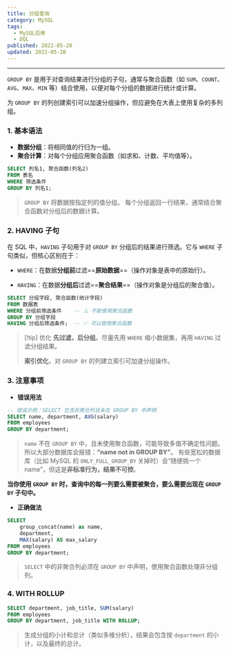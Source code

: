 ```yaml
---
title: 分组查询
category: MySQL
tags:
  - MySQL应用
  - DQL
published: 2022-05-20
updated: 2022-05-20
---
```

---

`GROUP BY` 是用于对查询结果进行分组的子句，通常与聚合函数（如 `SUM`、`COUNT`、`AVG`、`MAX`、`MIN` 等）结合使用，以便对每个分组的数据进行统计或计算。

为 `GROUP BY` 的列创建索引可以加速分组操作，但应避免在大表上使用复杂的多列组。

### 1. 基本语法

+ **数据分组**：将相同值的行归为一组。
+ **聚合计算**：对每个分组应用聚合函数（如求和、计数、平均值等）。

```sql
SELECT 列名1, 聚合函数(列名2)
FROM 表名
WHERE 筛选条件
GROUP BY 列名1;
```

> `GROUP BY` 将数据按指定列的值分组。
> 每个分组返回一行结果，通常结合聚合函数对分组后的数据计算。


### 2. HAVING 子句

在 SQL 中，`HAVING` 子句用于对 `GROUP BY` 分组后的结果进行筛选。它与 `WHERE` 子句类似，但核心区别在于：

+ `WHERE`：在数据**分组前**过滤==**原始数据**==（操作对象是表中的原始行）。

+ `HAVING`：在数据**分组后**过滤==**聚合结果**==（操作对象是分组后的聚合值）。

``` sql
SELECT 分组字段, 聚合函数(统计字段)
FROM 数据表
WHERE 分组前筛选条件    -- ⚠️ 不能使用聚合函数
GROUP BY 分组字段
HAVING 分组后筛选条件;  -- ✅ 可以使用聚合函数
```

> [!tip] 优化 
> **先过滤，后分组**。尽量先用 `WHERE` 缩小数据集，再用 `HAVING` 过滤分组结果。
>  
> **索引优化**，对 `GROUP BY` 的列建立索引可加速分组操作。

### 3. 注意事项

+ **错误用法**

```sql
-- 错误示例：SELECT 包含非聚合列且未在 GROUP BY 中声明
SELECT name, department, AVG(salary)
FROM employees
GROUP BY department;
```

> `name` 不在 `GROUP BY` 中，且未使用聚合函数，可能导致多值不确定性问题。所以大部分数据库会报错：**“name not in GROUP BY”**。  有些宽松的数据库（比如 MySQL 的 `ONLY_FULL_GROUP_BY` 关掉时）会“随便挑一个 name”，但这是**非标准行为，结果不可控**。


**当你使用 `GROUP BY` 时，查询中的每一列要么需要被聚合，要么需要出现在 `GROUP BY` 子句中。**

+ **正确做法**

```sql
SELECT 
	group_concat(name) as name,
	department, 
	MAX(salary) AS max_salary
FROM employees
GROUP BY department;
```

> `SELECT` 中的非聚合列必须在 `GROUP BY` 中声明，使用聚合函数处理非分组列。

### 4. WITH ROLLUP

```sql
SELECT department, job_title, SUM(salary)
FROM employees
GROUP BY department, job_title WITH ROLLUP;
```

> 生成分组的小计和总计（类似多维分析），结果会包含按 `department` 的小计，以及最终的总计。

